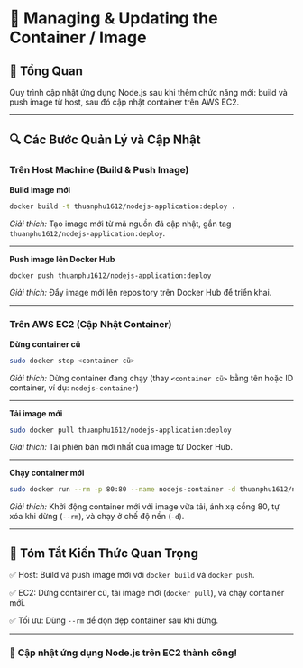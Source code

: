 # 📝 **Managing & Updating the Container / Image**

## 🚀 Tổng Quan

Quy trình cập nhật ứng dụng Node.js sau khi thêm chức năng mới: build và push image từ host, sau đó cập nhật container trên AWS EC2.

---

## 🔍 Các Bước Quản Lý và Cập Nhật

### **Trên Host Machine (Build & Push Image)**

**Build image mới**

```bash
docker build -t thuanphu1612/nodejs-application:deploy .
```

_Giải thích:_ Tạo image mới từ mã nguồn đã cập nhật, gắn tag `thuanphu1612/nodejs-application:deploy`.

---

**Push image lên Docker Hub**

```bash
docker push thuanphu1612/nodejs-application:deploy
```

_Giải thích:_ Đẩy image mới lên repository trên Docker Hub để triển khai.

---

### **Trên AWS EC2 (Cập Nhật Container)**

**Dừng container cũ**

```bash
sudo docker stop <container cũ>
```

_Giải thích:_ Dừng container đang chạy (thay `<container cũ>` bằng tên hoặc ID container, ví dụ: `nodejs-container`)

---

**Tải image mới**

```bash
sudo docker pull thuanphu1612/nodejs-application:deploy
```

_Giải thích:_ Tải phiên bản mới nhất của image từ Docker Hub.

---

**Chạy container mới**

```bash
sudo docker run --rm -p 80:80 --name nodejs-container -d thuanphu1612/nodejs-application:deploy
```

_Giải thích:_ Khởi động container mới với image vừa tải, ánh xạ cổng 80, tự xóa khi dừng (`--rm`), và chạy ở chế độ nền (`-d`).

---

## 📌 Tóm Tắt Kiến Thức Quan Trọng

✅ Host: Build và push image mới với `docker build` và `docker push`.

✅ EC2: Dừng container cũ, tải image mới (`docker pull`), và chạy container mới.

✅ Tối ưu: Dùng `--rm` để dọn dẹp container sau khi dừng.

---

### 🚀 **Cập nhật ứng dụng Node.js trên EC2 thành công!**